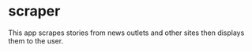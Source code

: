 # scraper
This app scrapes stories from news outlets and other sites then displays them to the user.
